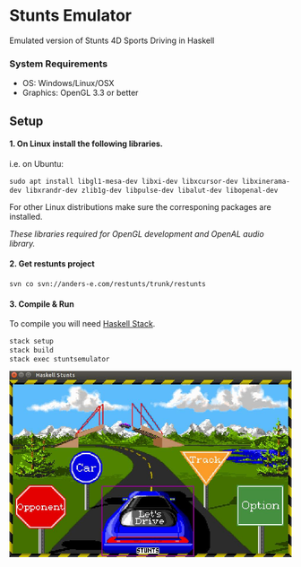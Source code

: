 # Stunts Emulator

Emulated version of Stunts 4D Sports Driving in Haskell

### System Requirements
- OS: Windows/Linux/OSX
- Graphics: OpenGL 3.3 or better

## Setup

#### 1. On **Linux** install the following libraries.
   i.e. on Ubuntu:
   ```
   sudo apt install libgl1-mesa-dev libxi-dev libxcursor-dev libxinerama-dev libxrandr-dev zlib1g-dev libpulse-dev libalut-dev libopenal-dev
   ```
   For other Linux distributions make sure the corresponing packages are installed.

   *These libraries required for OpenGL development and OpenAL audio library.*

#### 2. Get restunts project

  ```
  svn co svn://anders-e.com/restunts/trunk/restunts
  ```

#### 3. Compile & Run

To compile you will need [Haskell Stack](https://docs.haskellstack.org/en/stable/README/).

```
stack setup
stack build
stack exec stuntsemulator
```

![Haskell emulated stunts](https://raw.githubusercontent.com/csabahruska/emulator-stunts/master/emulator-stunts.jpg)
